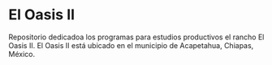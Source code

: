 # El Oasis II
Repositorio dedicadoa los programas para estudios productivos el rancho El Oasis II. El Oasis II está ubicado en el municipio de Acapetahua, Chiapas, México.
